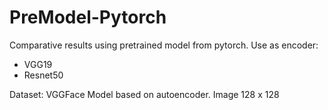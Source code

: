 # PreModel-Pytorch
Comparative results using pretrained model from pytorch.
Use as encoder:
- VGG19
- Resnet50

Dataset: VGGFace
Model based on autoencoder.
Image 128 x 128
